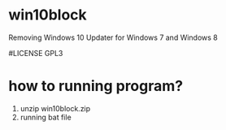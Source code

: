 # win10block
Removing Windows 10 Updater for Windows 7 and Windows 8

#LICENSE 
GPL3

# how to running program?
1. unzip win10block.zip
2. running bat file
